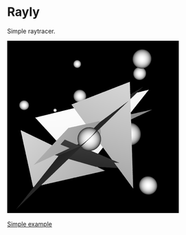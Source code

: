 # Rayly

Simple raytracer.

![Simple example](/examples/simple.png?ray=true "Simple example")

[Simple example](/examples/simple.jl)
